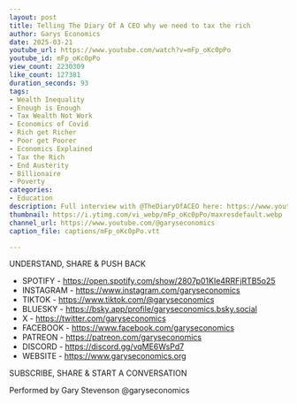 ```yaml
---
layout: post
title: Telling The Diary Of A CEO why we need to tax the rich
author: Garys Economics
date: 2025-03-21
youtube_url: https://www.youtube.com/watch?v=mFp_oKc0pPo
youtube_id: mFp_oKc0pPo
view_count: 2230309
like_count: 127381
duration_seconds: 93
tags:
- Wealth Inequality
- Enough is Enough
- Tax Wealth Not Work
- Economics of Covid
- Rich get Richer
- Poor get Poorer
- Economics Explained
- Tax the Rich
- End Austerity
- Billionaire
- Poverty
categories:
- Education
description: Full interview with @TheDiaryOfACEO here: https://www.youtube.com/watch?v=4yohVh4qcas&t=24s&ab_channel=TheDiaryOfACEO
thumbnail: https://i.ytimg.com/vi_webp/mFp_oKc0pPo/maxresdefault.webp
channel_url: https://www.youtube.com/@garyseconomics
caption_file: captions/mFp_oKc0pPo.vtt

---
```


UNDERSTAND, SHARE & PUSH BACK

- SPOTIFY - https://open.spotify.com/show/2807p01KIe4RRFjRTB5o25
- INSTAGRAM  - https://www.instagram.com/garyseconomics
- TIKTOK - https://www.tiktok.com/@garyseconomics
- BLUESKY - https://bsky.app/profile/garyseconomics.bsky.social
- X - https://twitter.com/garyseconomics
- FACEBOOK - https://www.facebook.com/garyseconomics
- PATREON - https://patreon.com/garyseconomics
- DISCORD - https://discord.gg/vqME6WsPd7
- WEBSITE - https://www.garyseconomics.org

SUBSCRIBE, SHARE & START A CONVERSATION

Performed by Gary Stevenson
@garyseconomics

